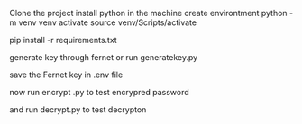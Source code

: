 Clone the project
install python in the machine
create environtment python -m venv venv
activate source venv/Scripts/activate

pip install -r requirements.txt

generate key through fernet or run generatekey.py

save the Fernet key in .env file

now run encrypt .py to test encrypred password

and run decrypt.py to test decrypton
